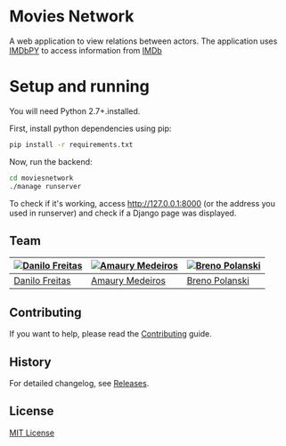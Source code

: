 # Movies Network

A web application to view relations between actors. The application uses [IMDbPY](http://imdbpy.sourceforge.net/) to access information from [IMDb](imdb.com)

# Setup and running

You will need Python 2.7+.installed.

First, install python dependencies using pip:

```bash
pip install -r requirements.txt
```

Now, run the backend:

```bash
cd moviesnetwork
./manage runserver
```

To check if it's working, access http://127.0.0.1:8000 (or the address you used in runserver) and check if a Django page was displayed.

## Team

[![Danilo Freitas](https://avatars1.githubusercontent.com/u/684254?v=3&s=70)](https://github.com/daniloaf) | [![Amaury Medeiros](https://avatars1.githubusercontent.com/u/673690?v=3&s=70)](https://github.com/amaurymedeiros) | [![Breno Polanski](https://avatars1.githubusercontent.com/u/1894191?v=2&s=70)](https://github.com/brenopolanski)
--- | --- | --- |
[Danilo Freitas](https://github.com/daniloaf) | [Amaury Medeiros](https://github.com/amaurymedeiros) | [Breno Polanski](https://github.com/brenopolanski) |

## Contributing

If you want to help, please read the [Contributing](https://github.com/daniloaf/moviesnetwork/blob/master/CONTRIBUTING.md) guide.

## History

For detailed changelog, see [Releases](https://github.com/daniloaf/moviesnetwork/releases).

## License

[MIT License](https://github.com/daniloaf/moviesnetwork/blob/master/LICENSE)

